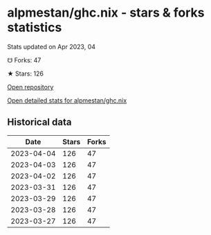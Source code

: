 # alpmestan/ghc.nix - stars & forks statistics

Stats updated on Apr 2023, 04

☋ Forks: 47

★ Stars: 126

[Open repository](https://github.com/alpmestan/ghc.nix)

[Open detailed stats for alpmestan/ghc.nix](https://reviewgithub.com/rep/alpmestan/ghc.nix)

## Historical data
| Date | Stars | Forks |
|------|-------|-------|
| 2023-04-04 | 126 | 47 | 
| 2023-04-03 | 126 | 47 | 
| 2023-04-02 | 126 | 47 | 
| 2023-03-31 | 126 | 47 | 
| 2023-03-29 | 126 | 47 | 
| 2023-03-28 | 126 | 47 | 
| 2023-03-27 | 126 | 47 | 

